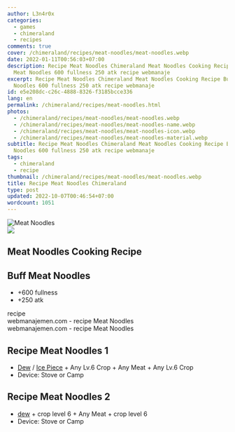 ```yaml
---
author: L3n4r0x
categories:
  - games
  - chimeraland
  - recipes
comments: true
cover: /chimeraland/recipes/meat-noodles/meat-noodles.webp
date: 2022-01-11T00:56:03+07:00
description: Recipe Meat Noodles Chimeraland Meat Noodles Cooking Recipe Buff
  Meat Noodles 600 fullness 250 atk recipe webmanaje
excerpt: Recipe Meat Noodles Chimeraland Meat Noodles Cooking Recipe Buff Meat
  Noodles 600 fullness 250 atk recipe webmanaje
id: e5e208dc-c26c-4888-8326-f3185bcce336
lang: en
permalink: /chimeraland/recipes/meat-noodles.html
photos:
  - /chimeraland/recipes/meat-noodles/meat-noodles.webp
  - /chimeraland/recipes/meat-noodles/meat-noodles-name.webp
  - /chimeraland/recipes/meat-noodles/meat-noodles-icon.webp
  - /chimeraland/recipes/meat-noodles/meat-noodles-material.webp
subtitle: Recipe Meat Noodles Chimeraland Meat Noodles Cooking Recipe Buff Meat
  Noodles 600 fullness 250 atk recipe webmanaje
tags:
  - chimeraland
  - recipe
thumbnail: /chimeraland/recipes/meat-noodles/meat-noodles.webp
title: Recipe Meat Noodles Chimeraland
type: post
updated: 2022-10-07T00:46:54+07:00
wordcount: 1051
---
```


<link
  rel="stylesheet"
  href="https://rawcdn.githack.com/dimaslanjaka/Web-Manajemen/870a349/css/bootstrap-5-3-0-alpha3-wrapper.css"
/>
<section id="bootstrap-wrapper">
  <div data-bs-theme="dark">
    <div class="card mb-2">
      <div class="card-body">
        <div class="row g-0">
          <div class="col-sm-4 position-relative mb-2">
            <img
              src="https://www.webmanajemen.com/chimeraland/recipes/meat-noodles/meat-noodles-material.webp"
              class="card-img fit-cover w-100 h-100"
              alt="Meat Noodles"
              data-fancybox="true"
            />
          </div>
          <div class="col-sm-8 mb-2">
            <div class="card-body">
              <div class="d-flex flex-row align-items-center mb-3">
                <img
                  class="d-inline-block me-2"
                  src="https://www.webmanajemen.com/chimeraland/recipes/meat-noodles/meat-noodles-icon.webp"
                  width="auto"
                  height="auto"
                  style="vertical-align: middle"
                />
                <h2 class="fs-5">Meat Noodles Cooking Recipe</h2>
              </div>
              <h2 class="card-title fs-5">Buff Meat Noodles</h2>
              <div class="card-text">
                <ul>
                  <li>+600 fullness</li>
                  <li>+250 atk</li>
                </ul>
              </div>
              <span class="badge rounded-pill">recipe</span>
            </div>
            <div class="card-footer text-end text-muted mt-auto">
              webmanajemen.com - recipe Meat Noodles
            </div>
          </div>
        </div>
      </div>
      <div class="card-footer text-end text-muted">
        webmanajemen.com - recipe Meat Noodles
      </div>
    </div>
    <div class="row mb-2">
      <div class="col-12 col-lg-6 recipe-item mb-2">
        <div class="card">
          <div class="card-body">
            <h2 class="card-title fs-5">Recipe Meat Noodles 1</h2>
            <div class="card-text">
              <ul>
                <li>
                  <a
                    class="text-decoration-none text-primary"
                    href="/chimeraland/materials/dew.html"
                    >Dew</a
                  ><span> / </span
                  ><a
                    class="text-decoration-none text-primary"
                    href="/chimeraland/materials/ice-piece.html"
                    >Ice Piece</a
                  ><span> + </span>Any Lv.6 Crop<span> + </span>Any Meat<span>
                    + </span
                  >Any Lv.6 Crop
                </li>
                <li>Device: Stove or Camp</li>
              </ul>
            </div>
          </div>
        </div>
      </div>
      <div class="col-12 col-lg-6 recipe-item mb-2">
        <div class="card">
          <div class="card-body">
            <h2 class="card-title fs-5">Recipe Meat Noodles 2</h2>
            <div class="card-text">
              <ul>
                <li>
                  <a
                    class="text-decoration-none text-primary"
                    href="/chimeraland/materials/dew.html"
                    >dew</a
                  ><span> + </span>crop level 6<span> + </span>Any Meat<span>
                    + </span
                  >crop level 6
                </li>
                <li>Device: Stove or Camp</li>
              </ul>
            </div>
          </div>
        </div>
      </div>
    </div>
  </div>
</section>